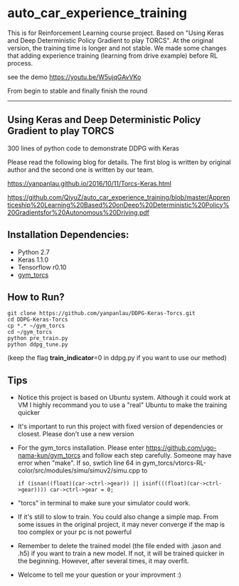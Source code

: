 # auto_car_experience_training
This is for Reinforcement Learning course project. Based on "Using Keras and Deep Deterministic Policy Gradient to play TORCS".
At the original version, the training time is longer and not stable. We made some changes that adding experience training (learning from drive example) before RL process.

see the demo https://youtu.be/W5ujqGAvVKo

From begin to stable and finally finish the round

--------------
## Using Keras and Deep Deterministic Policy Gradient to play TORCS

300 lines of python code to demonstrate DDPG with Keras

Please read the following blog for details. The first blog is written by original author and the second one is written by our team.

https://yanpanlau.github.io/2016/10/11/Torcs-Keras.html

https://github.com/QiyuZ/auto_car_experience_training/blob/master/Apprenticeship%20Learning%20Based%20onDeep%20Deterministic%20Policy%20Gradientsfor%20Autonomous%20Driving.pdf

## Installation Dependencies:

* Python 2.7
* Keras 1.1.0
* Tensorflow r0.10
* [gym_torcs](https://github.com/ugo-nama-kun/gym_torcs)

## How to Run?

```
git clone https://github.com/yanpanlau/DDPG-Keras-Torcs.git
cd DDPG-Keras-Torcs
cp *.* ~/gym_torcs
cd ~/gym_torcs
python pre_train.py
python ddpg_tune.py 
```

(keep the flag **train_indicator**=0 in ddpg.py if you want to use our method)


## Tips
- Notice this project is based on Ubuntu system. Although it could work at VM I highly recommand you to use a "real" Ubuntu to make the training quicker
- It's important to run this project with fixed version of dependencies or closest. Please don't use a new version
- For the gym_torcs installation. Please enter https://github.com/ugo-nama-kun/gym_torcs and follow each step carefully. Someone may have error when "make". If so, swtich line 64 in gym_torcs/vtorcs-RL-color/src/modules/simu/simuv2/simu.cpp to 

    ```if (isnan((float)(car->ctrl->gear)) || isinf(((float)(car->ctrl->gear)))) car->ctrl->gear = 0;```
- "torcs" in terminal to make sure your simulator could work.
- If it's still to slow to train. You could also change a simple map. From some issues in the original project, it may never converge if the map is too complex or your pc is not powerful
- Remember to delete the trained model (the file ended with .jason and .h5) if you want to train a new model. If not, it will be trained quicker in the beginning. However, after several times, it may overfit.
- Welcome to tell me your question or your improvment :)
